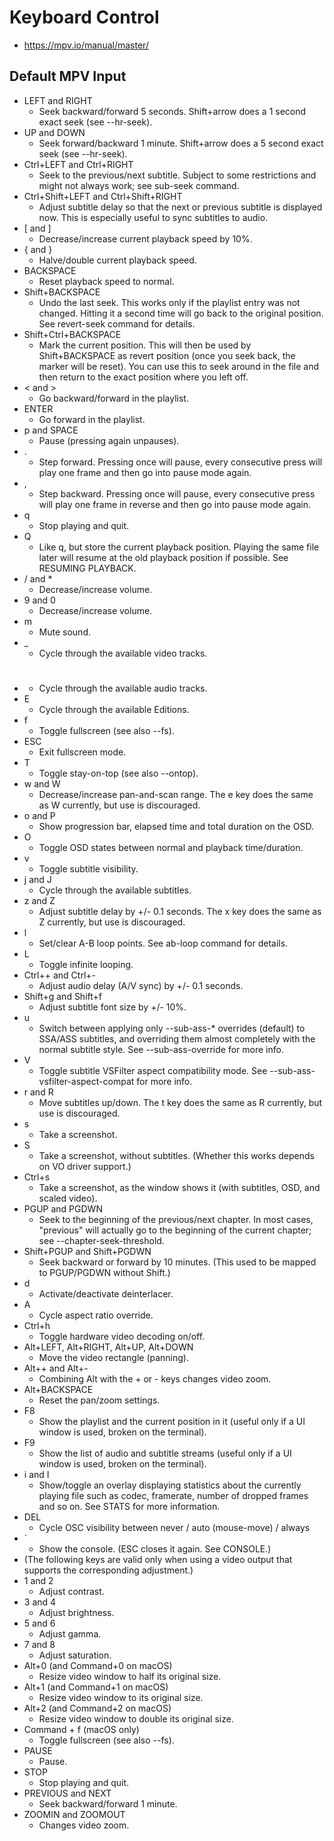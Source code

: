 # Keyboard Control

- https://mpv.io/manual/master/

## Default MPV Input

- LEFT and RIGHT
  - Seek backward/forward 5 seconds. Shift+arrow does a 1 second exact seek (see --hr-seek).
- UP and DOWN
  - Seek forward/backward 1 minute. Shift+arrow does a 5 second exact seek (see --hr-seek).
- Ctrl+LEFT and Ctrl+RIGHT
  - Seek to the previous/next subtitle. Subject to some restrictions and might not always work; see sub-seek command.
- Ctrl+Shift+LEFT and Ctrl+Shift+RIGHT
  - Adjust subtitle delay so that the next or previous subtitle is displayed now. This is especially useful to sync subtitles to audio.
- \[ and \]
  - Decrease/increase current playback speed by 10%.
- { and }
  - Halve/double current playback speed.
- BACKSPACE
  - Reset playback speed to normal.
- Shift+BACKSPACE
  - Undo the last seek. This works only if the playlist entry was not changed. Hitting it a second time will go back to the original position. See revert-seek command for details.
- Shift+Ctrl+BACKSPACE
  - Mark the current position. This will then be used by Shift+BACKSPACE as revert position (once you seek back, the marker will be reset). You can use this to seek around in the file and then return to the exact position where you left off.
- \< and >
  - Go backward/forward in the playlist.
- ENTER
  - Go forward in the playlist.
- p and SPACE
  - Pause (pressing again unpauses).
- .
  - Step forward. Pressing once will pause, every consecutive press will play one frame and then go into pause mode again.
- ,
  - Step backward. Pressing once will pause, every consecutive press will play one frame in reverse and then go into pause mode again.
- q
  - Stop playing and quit.
- Q
  - Like q, but store the current playback position. Playing the same file later will resume at the old playback position if possible. See RESUMING PLAYBACK.
- / and \*
  - Decrease/increase volume.
- 9 and 0
  - Decrease/increase volume.
- m
  - Mute sound.
- \_
  - Cycle through the available video tracks.
- #
  - Cycle through the available audio tracks.
- E
  - Cycle through the available Editions.
- f
  - Toggle fullscreen (see also --fs).
- ESC
  - Exit fullscreen mode.
- T
  - Toggle stay-on-top (see also --ontop).
- w and W
  - Decrease/increase pan-and-scan range. The e key does the same as W currently, but use is discouraged.
- o and P
  - Show progression bar, elapsed time and total duration on the OSD.
- O
  - Toggle OSD states between normal and playback time/duration.
- v
  - Toggle subtitle visibility.
- j and J
  - Cycle through the available subtitles.
- z and Z
  - Adjust subtitle delay by +/- 0.1 seconds. The x key does the same as Z currently, but use is discouraged.
- l
  - Set/clear A-B loop points. See ab-loop command for details.
- L
  - Toggle infinite looping.
- Ctrl++ and Ctrl+-
  - Adjust audio delay (A/V sync) by +/- 0.1 seconds.
- Shift+g and Shift+f
  - Adjust subtitle font size by +/- 10%.
- u
  - Switch between applying only --sub-ass-\* overrides (default) to SSA/ASS subtitles, and overriding them almost completely with the normal subtitle style. See --sub-ass-override for more info.
- V
  - Toggle subtitle VSFilter aspect compatibility mode. See --sub-ass-vsfilter-aspect-compat for more info.
- r and R
  - Move subtitles up/down. The t key does the same as R currently, but use is discouraged.
- s
  - Take a screenshot.
- S
  - Take a screenshot, without subtitles. (Whether this works depends on VO driver support.)
- Ctrl+s
  - Take a screenshot, as the window shows it (with subtitles, OSD, and scaled video).
- PGUP and PGDWN
  - Seek to the beginning of the previous/next chapter. In most cases, "previous" will actually go to the beginning of the current chapter; see --chapter-seek-threshold.
- Shift+PGUP and Shift+PGDWN
  - Seek backward or forward by 10 minutes. (This used to be mapped to PGUP/PGDWN without Shift.)
- d
  - Activate/deactivate deinterlacer.
- A
  - Cycle aspect ratio override.
- Ctrl+h
  - Toggle hardware video decoding on/off.
- Alt+LEFT, Alt+RIGHT, Alt+UP, Alt+DOWN
  - Move the video rectangle (panning).
- Alt++ and Alt+-
  - Combining Alt with the + or - keys changes video zoom.
- Alt+BACKSPACE
  - Reset the pan/zoom settings.
- F8
  - Show the playlist and the current position in it (useful only if a UI window is used, broken on the terminal).
- F9
  - Show the list of audio and subtitle streams (useful only if a UI window is used, broken on the terminal).
- i and I
  - Show/toggle an overlay displaying statistics about the currently playing file such as codec, framerate, number of dropped frames and so on. See STATS for more information.
- DEL
  - Cycle OSC visibility between never / auto (mouse-move) / always
- \`
  - Show the console. (ESC closes it again. See CONSOLE.)
- (The following keys are valid only when using a video output that supports the corresponding adjustment.)
- 1 and 2
  - Adjust contrast.
- 3 and 4
  - Adjust brightness.
- 5 and 6
  - Adjust gamma.
- 7 and 8
  - Adjust saturation.
- Alt+0 (and Command+0 on macOS)
  - Resize video window to half its original size.
- Alt+1 (and Command+1 on macOS)
  - Resize video window to its original size.
- Alt+2 (and Command+2 on macOS)
  - Resize video window to double its original size.
- Command + f (macOS only)
  - Toggle fullscreen (see also --fs).
- PAUSE
  - Pause.
- STOP
  - Stop playing and quit.
- PREVIOUS and NEXT
  - Seek backward/forward 1 minute.
- ZOOMIN and ZOOMOUT
  - Changes video zoom.
